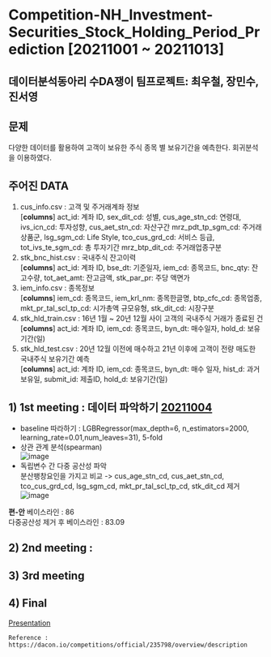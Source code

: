 # Competition-NH_Investment-Securities_Stock_Holding_Period_Prediction [20211001 ~ 20211013]

## 데이터분석동아리 수DA쟁이 팀프로젝트: 최우철, 장민수, 진서영

## 문제
다양한 데이터를 활용하여 고객이 보유한 주식 종목 별 보유기간을 예측한다. 회귀분석을 이용하였다.

## 주어진 DATA
1. cus_info.csv : 고객 및 주거래계좌 정보<br>
[**columns**] act_id: 계좌 ID, sex_dit_cd: 성별, cus_age_stn_cd: 연령대, ivs_icn_cd: 투자성향, cus_aet_stn_cd: 자산구간
mrz_pdt_tp_sgm_cd: 주거래상품군, lsg_sgm_cd: Life Style, tco_cus_grd_cd: 서비스 등급, tot_ivs_te_sgm_cd: 총 투자기간
mrz_btp_dit_cd: 주거래업종구분<br>
2. stk_bnc_hist.csv : 국내주식 잔고이력<br>
[**columns**] act_id: 계좌 ID, bse_dt: 기준일자, iem_cd: 종목코드, bnc_qty: 잔고수량, tot_aet_amt: 잔고금액, stk_par_pr: 주당 액면가<br>
3. iem_info.csv : 종목정보<br>
[**columns**] iem_cd: 종목코드, iem_krl_nm: 종목한글명, btp_cfc_cd: 종목업종, mkt_pr_tal_scl_tp_cd: 시가총액 규모유형, stk_dit_cd: 시장구분<br>
4. stk_hld_train.csv : 16년 1월 ~ 20년 12월 사이 고객의 국내주식 거래가 종료된 건<br>
[**columns**] act_id: 계좌 ID, iem_cd: 종목코드, byn_dt: 매수일자, hold_d: 보유기간(일)<br>
5. stk_hld_test.csv : 20년 12월 이전에 매수하고 21년 이후에 고객이 전량 매도한 국내주식 보유기간 예측<br>
[**columns**] act_id: 계좌 ID, iem_cd: 종목코드, byn_dt: 매수 일자, hist_d: 과거 보유일, submit_id: 제출ID, hold_d: 보유기간(일)<br>

## 1) 1st meeting : 데이터 파악하기 [20211004](https://github.com/jihyeheo/Competition_NH_Investment-Securities_Stock_Holding_Period_Prediction/blob/main/20211004_Meeting.ipynb)
- baseline 따라하기
: LGBRegressor(max_depth=6, n_estimators=2000, learning_rate=0.01,num_leaves=31), 5-fold
- 상관 관계 분석(spearman)<br>
![image](https://user-images.githubusercontent.com/64202709/138924468-ac1b9c73-0dc2-422a-9619-ca5dc28dec24.png)
- 독립변수 간 다중 공산성 파악<br>
 분산팽창요인을 가지고 비교 -> cus_age_stn_cd, cus_aet_stn_cd, tco_cus_grd_cd, lsg_sgm_cd, mkt_pr_tal_scl_tp_cd, stk_dit_cd 제거<br> 
![image](https://user-images.githubusercontent.com/64202709/138924975-9507a1dd-d35b-44ee-b425-fb8db5de2e5c.png)

**편-안**
베이스라인 : 86<br>
다중공산성 제거 후 베이스라인 : 83.09<br>

## 2) 2nd meeting :

## 3) 3rd meeting


## 4) Final
[Presentation]()



```
Reference : https://dacon.io/competitions/official/235798/overview/description
```
